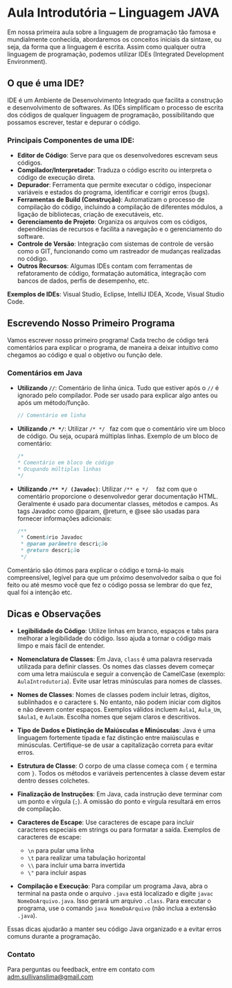 # Aula Introdutória – Linguagem JAVA

Em nossa primeira aula sobre a linguagem de programação tão famosa e mundialmente conhecida, abordaremos os conceitos iniciais da sintaxe, ou seja, da forma que a linguagem é escrita. Assim como qualquer outra linguagem de programação, podemos utilizar IDEs (Integrated Development Environment).

## O que é uma IDE?

IDE é um Ambiente de Desenvolvimento Integrado que facilita a construção e desenvolvimento de softwares. As IDEs simplificam o processo de escrita dos códigos de qualquer linguagem de programação, possibilitando que possamos escrever, testar e depurar o código.

### Principais Componentes de uma IDE:

- **Editor de Código**: Serve para que os desenvolvedores escrevam seus códigos.
- **Compilador/Interpretador**: Traduza o código escrito ou interpreta o código de execução direta.
- **Depurador**: Ferramenta que permite executar o código, inspecionar variáveis e estados do programa, identificar e corrigir erros (bugs).
- **Ferramentas de Build (Construção)**: Automatizam o processo de compilação do código, incluindo a compilação de diferentes módulos, a ligação de bibliotecas, criação de executáveis, etc.
- **Gerenciamento de Projeto**: Organiza os arquivos com os códigos, dependências de recursos e facilita a navegação e o gerenciamento do software.
- **Controle de Versão**: Integração com sistemas de controle de versão como o GIT, funcionando como um rastreador de mudanças realizadas no código.
- **Outros Recursos**: Algumas IDEs contam com ferramentas de refatoramento de código, formatação automática, integração com bancos de dados, perfis de desempenho, etc.

**Exemplos de IDEs**: Visual Studio, Eclipse, IntelliJ IDEA, Xcode, Visual Studio Code.

## Escrevendo Nosso Primeiro Programa

Vamos escrever nosso primeiro programa! Cada trecho de código terá comentários para explicar o programa, de maneira a deixar intuitivo como chegamos ao código e qual o objetivo ou função dele.

### Comentários em Java

- **Utilizando `//`**: Comentário de linha única. Tudo que estiver após o `//` é ignorado pelo compilador. Pode ser usado para explicar algo antes ou após um método/função.

  ```java
  // Comentário em linha

- **Utilizando `/* */`**: Utilizar `/* */ ` faz com que o comentário vire um bloco de código. Ou seja, ocupará múltiplas linhas. Exemplo de um bloco de comentário:

  ```java
  /* 
  * Comentário em bloco de código
  * Ocupando múltiplas linhas 
  */
  
- **Utilizando `/** */ (Javadoc)`**: Utilizar `/** e */  ` faz com que o comentário proporcione o desenvolvedor gerar documentação HTML. Geralmente é usado para documentar classes, métodos e campos. As tags Javadoc como @param, @return, e @see são usadas para fornecer informações adicionais:

  ```java
  /**
   * Comentário Javadoc
   * @param parâmetro descrição
   * @return descrição
   */

Comentário são ótimos para explicar o código e torná-lo mais compreensível, legível para que um próximo desenvolvedor saiba o que foi feito ou até mesmo você que fez o código possa se lembrar do que fez, qual foi a intenção etc.

## Dicas e Observações

- **Legibilidade do Código**: Utilize linhas em branco, espaços e tabs para melhorar a legibilidade do código. Isso ajuda a tornar o código mais limpo e mais fácil de entender.

- **Nomenclatura de Classes**: Em Java, `class` é uma palavra reservada utilizada para definir classes. Os nomes das classes devem começar com uma letra maiúscula e seguir a convenção de CamelCase (exemplo: `AulaIntrodutoria`). Evite usar letras minúsculas para nomes de classes.

- **Nomes de Classes**: Nomes de classes podem incluir letras, dígitos, sublinhados e o caractere `$`. No entanto, não podem iniciar com dígitos e não devem conter espaços. Exemplos válidos incluem `Aula1`, `Aula_Um`, `$Aula1`, e `AulaUm`. Escolha nomes que sejam claros e descritivos.

- **Tipo de Dados e Distinção de Maiúsculas e Minúsculas**: Java é uma linguagem fortemente tipada e faz distinção entre maiúsculas e minúsculas. Certifique-se de usar a capitalização correta para evitar erros.

- **Estrutura de Classe**: O corpo de uma classe começa com `{` e termina com `}`. Todos os métodos e variáveis pertencentes à classe devem estar dentro desses colchetes.

- **Finalização de Instruções**: Em Java, cada instrução deve terminar com um ponto e vírgula (`;`). A omissão do ponto e vírgula resultará em erros de compilação.

- **Caracteres de Escape**: Use caracteres de escape para incluir caracteres especiais em strings ou para formatar a saída. Exemplos de caracteres de escape:
  - `\n` para pular uma linha
  - `\t` para realizar uma tabulação horizontal
  - `\\` para incluir uma barra invertida
  - `\"` para incluir aspas

- **Compilação e Execução**: Para compilar um programa Java, abra o terminal na pasta onde o arquivo `.java` está localizado e digite `javac NomeDoArquivo.java`. Isso gerará um arquivo `.class`. Para executar o programa, use o comando `java NomeDoArquivo` (não inclua a extensão `.java`).

Essas dicas ajudarão a manter seu código Java organizado e a evitar erros comuns durante a programação.

### Contato

Para perguntas ou feedback, entre em contato com adm.sullivanslima@gmail.com
